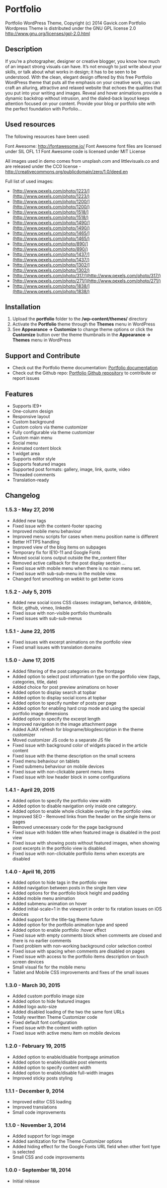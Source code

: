 # Portfolio

Portfolio WordPress Theme, Copyright (c) 2014 Gavick.com
Portfolio Wordpress Theme is distributed under the GNU GPL license 2.0
http://www.gnu.org/licenses/gpl-2.0.html

## Description

If you’re a photographer, designer or creative blogger, you know how much of an impact strong visuals can have. It’s not enough to just write about your skills, or talk about what works in design; it has to be seen to be understood. With the clean, elegant design offered by this free Portfolio WordPress theme that puts all the emphasis on your creative work, you can craft an alluring, attractive and relaxed website that echoes the qualities that you put into your writing and images. Reveal and hover animations provide a dynamic backdrop without intrusion, and the dialed-back layout keeps attention focused on your content. Provide your blog or portfolio site with the perfect foundation with Porfolio...

## Used resources

The following resources have been used:

Font Awesome: http://fontawesome.io/
Font Awesome font files are licensed under SIL OFL 1.1 
Font Awesome code is licensed under MIT License

All images used in demo comes from unsplash.com and littlevisuals.co and are released under the CC0 license - http://creativecommons.org/publicdomain/zero/1.0/deed.en

Full list of used images:

* [http://www.pexels.com/photo/1223/](http://www.pexels.com/photo/1223/)
* [http://www.pexels.com/photo/1200/](http://www.pexels.com/photo/1200/)
* [http://www.pexels.com/photo/1518/](http://www.pexels.com/photo/1518/)
* [http://www.pexels.com/photo/1490/](http://www.pexels.com/photo/1490/)
* [http://www.pexels.com/photo/1465/](http://www.pexels.com/photo/1465/)
* [http://www.pexels.com/photo/890/](http://www.pexels.com/photo/890/)
* [http://www.pexels.com/photo/1437/](http://www.pexels.com/photo/1437/)
* [http://www.pexels.com/photo/1302/](http://www.pexels.com/photo/1302/)
* [http://www.pexels.com/photo/317/](http://www.pexels.com/photo/317/)
* [http://www.pexels.com/photo/271/](http://www.pexels.com/photo/271/)
* [http://www.pexels.com/photo/1838/](http://www.pexels.com/photo/1838/)

## Installation

1. Upload the **portfolio** folder to the **/wp-content/themes/** directory
2. Activate the **Portfolio** theme through the **Themes** menu in WordPress
3. See **Appearance -> Customize** to change theme options or click the **Customize** button over the theme thumbnails in the **Appearance -> Themes** menu in WordPress

## Support and Contribute

* Check out the Portfolio theme documentation: [Portfolio documentation](http://www.gavick.com/documentation/wordpress-themes/wordpress-themes-configuration/portfolio-wordpress-theme-configuration/)
* Check out the Github repo: [Portfolio Github repository](https://github.com/GavickPro/Portfolio-Free-WordPress-Theme/) to contribute or report issues

## Features

* Supports IE9+
* One-column design
* Responsive layout
* Custom background
* Custom colors via theme customizer
* Fully configurable via theme customizer
* Custom main menu
* Social menu
* Animated content block
* 1 widget area
* Supports editor style
* Supports featured images
* Supported post formats: gallery, image, link, quote, video
* Threaded comments
* Translation-ready

## Changelog

### 1.5.3 - May 27, 2016

* Added new tags
* Fixed issue with the content-footer spacing
* Improved mobile menu behaviour
* Improved menu scripts for cases when menu position name is different
* Better HTTPS handling
* Improved view of the blog items on subpages
* Temporary fix for IE10-11 and Google Fonts
* Moved social icons output outside the the_content filter
* Removed active callback for the post display section  …
* Fixed issue with mobile menu when there is no main menu set.
* Fixed issue with sub-sub-menu in the mobile view.
* Changed font smoothing on webkit to get better icons

### 1.5.2 - July 5, 2015

* Added new social icons CSS classes: instagram, behance, dribbble, flickr, github, vimeo, linkedin
* Fixed issue with non-visible portfolio thumbnails
* Fixed issues with sub-sub-menus

### 1.5.1 - June 22, 2015

* Fixed issues with excerpt animations on the portfolio view
* Fixed small issues with translation domains

### 1.5.0 - June 17, 2015

* Added filtering of the post categories on the frontpage
* Added option to select post information type on the portfolio view (tags, categories, title, date)
* Added choice for post preview animations on hover
* Added option to display search at topbar
* Added option to display social icons at topbar
* Added option to specify number of posts per page
* Added option for enabling hard crop mode and using the special portfolio image dimensions
* Added option to specify the excerpt length
* Improved navigation in the image attachment page
* Added AJAX refresh for blogname/blogdescription in the theme customizer
* Moved customizer JS code to a separate JS file
* Fixed issue with background color of widgets placed in the article content
* Fixed issue with the theme description on the small screens
* Fixed menu behaviour on tablets
* Fixed submenu behaviour on mobile devices
* Fixed issue with non-clickable parent menu items
* Fixed issue with low header block in some configurations

### 1.4.1 - April 29, 2015

* Added option to specify the portfolio view width
* Added option to disable navigation only inside one category.
* Added option to enable whole clickable overlay in the portfolio view.
* Improved SEO - Removed links from the header on the single items or pages
* Removed unnecessary code for the page background
* Fixed issue with hidden title when featured image is disabled in the post view
* Fixed issue with showing posts without featured images, when showing post excerpts in the portfolio view is disabled.
* Fixed issue with non-clickable portfolio items when excerpts are disabled

### 1.4.0 - April 16, 2015

* Added option to hide tags in the portfolio view
* Added navigation between posts in the single item view
* Added options for the portfolio block height and padding
* Added mobile menu animation
* Added submenu animation on hover
* Added initial-scale=1 in the viewport in order to fix rotation issues on iOS devices
* Added support for the title-tag theme future
* Added option for the portfolio animation type and speed
* Added option to enable portfolio :hover effect
* Fixed issue with empty comments block when comments are closed and there is no earlier comments
* Fixed problem with non-working background color selection control
* Fixed issue with spacing when comments are disabled on pages
* Fixed issue with access to the portfolio items description on touch screen devices
* Small visual fix for the mobile menu
* Tablet and Mobile CSS improvements and fixes of the small issues

### 1.3.0 - March 30, 2015

* Added custom portfolio image size
* Added option to hide featured images
* Added logo auto-size
* Added disabled loading of the two the same font URLs
* Totally rewritten Theme Customizer code
* Fixed default font configuration
* Fixed issue with the content width option
* Fixed issue with active menu item on mobile devices

### 1.2.0 - February 19, 2015

* Added option to enable/disable frontpage animation
* Added option to enable/disable post elements
* Added option to specify content width
* Added option to enable/disable full-width images
* Improved sticky posts styling

### 1.1.1 - December 9, 2014

* Improved editor CSS loading
* Improved translations
* Small code improvements

### 1.1.0 - November 3, 2014

* Added support for logo image
* Added sanitization for the Theme Customizer options
* Added hiding effect for the Google Fonts URL field when other font type is selected 
* Small CSS and code improvements

### 1.0.0 - September 18, 2014

* Initial release
